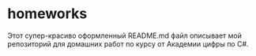 # homeworks
Этот супер-красиво оформленный README.md файл описывает мой репозиторий для домашних работ по курсу от Академии цифры по C#.
